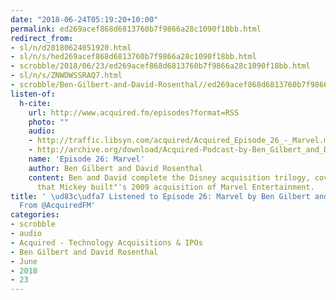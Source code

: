 ```yaml
---
date: "2018-06-24T05:19:20+10:00"
permalink: ed269acef868d6813760b7f9866a28c1090f18bb.html
redirect_from:
- sl/n/d20180624051920.html
- sl/n/s/hed269acef868d6813760b7f9866a28c1090f18bb.html
- scrobble/2018/06/23/ed269acef868d6813760b7f9866a28c1090f18bb.html
- sl/n/s/ZNWDWSSRAQ7.html
- scrobble/Ben-Gilbert-and-David-Rosenthal//ed269acef868d6813760b7f9866a28c1090f18bb.html
listen-of:
  h-cite:
    url: http://www.acquired.fm/episodes?format=RSS
    photo: ""
    audio:
    - http://traffic.libsyn.com/acquired/Acquired_Episode_26_-_Marvel.mp3
    - http://archive.org/download/Acquired-Podcast-by-Ben_Gilbert_and_David_Rosenthal/Episode_26_Marvel.mp3
    name: 'Episode 26: Marvel'
    author: Ben Gilbert and David Rosenthal
    content: Ben and David complete the Disney acquisition trilogy, covering the "house
      that Mickey built"'s 2009 acquisition of Marvel Entertainment.
title: ' \ud83c\udfa7 Listened to Episode 26: Marvel by Ben Gilbert and David Rosenthal
  From @AcquiredFM'
categories:
- scrobble
- audio
- Acquired - Technology Acquisitions & IPOs
- Ben Gilbert and David Rosenthal
- June
- 2018
- 23
---
```

